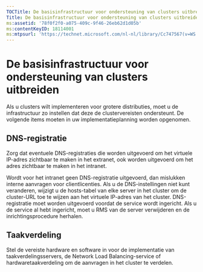```yaml
---
TOCTitle: De basisinfrastructuur voor ondersteuning van clusters uitbreiden
Title: De basisinfrastructuur voor ondersteuning van clusters uitbreiden
ms:assetid: '78f0f2f0-a075-409c-9f46-26eb62d1d05b'
ms:contentKeyID: 18114001
ms:mtpsurl: 'https://technet.microsoft.com/nl-nl/library/Cc747567(v=WS.10)'
---
```


De basisinfrastructuur voor ondersteuning van clusters uitbreiden
=================================================================

Als u clusters wilt implementeren voor grotere distributies, moet u de infrastructuur zo instellen dat deze de clustervereisten ondersteunt. De volgende items moeten in uw implementatieplanning worden opgenomen.

DNS-registratie
---------------

Zorg dat eventuele DNS-registraties die worden uitgevoerd om het virtuele IP-adres zichtbaar te maken in het extranet, ook worden uitgevoerd om het adres zichtbaar te maken in het intranet.

Wordt voor het intranet geen DNS-registratie uitgevoerd, dan mislukken interne aanvragen voor clientlicenties. Als u de DNS-instellingen niet kunt veranderen, wijzigt u de hosts-tabel van elke server in het cluster om de cluster-URL toe te wijzen aan het virtuele IP-adres van het cluster. DNS-registratie moet worden uitgevoerd voordat de service wordt ingericht. Als u de service al hebt ingericht, moet u RMS van de server verwijderen en de inrichtingsprocedure herhalen.

Taakverdeling
-------------

Stel de vereiste hardware en software in voor de implementatie van taakverdelingsservers, de Network Load Balancing-service of hardwaretaakverdeling om de aanvragen in het cluster te verdelen.
